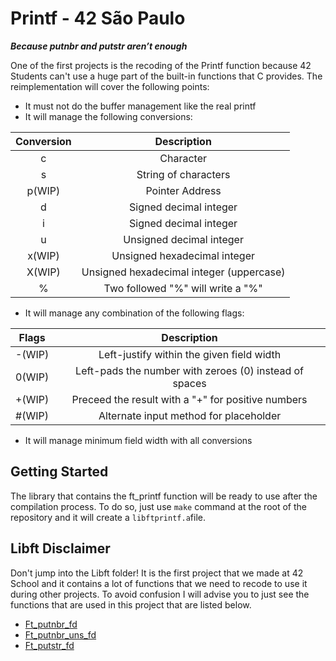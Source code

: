 # Printf - 42 São Paulo
***Because putnbr and putstr aren’t enough***

One of the first projects is the recoding of the Printf function because 42 Students can't use a huge part of the built-in functions that C provides. The reimplementation will cover the following points:

- It must not do the buffer management like the real printf
- It will manage the following conversions:

| Conversion  | Description                                |
|:-----------:|:------------------------------------------:|
| c           | Character                                  |
| s           | String of characters                       |
| p(WIP)           | Pointer Address                            |
| d           | Signed decimal integer                     |
| i           | Signed decimal integer                     |
| u           | Unsigned decimal integer                   |
| x(WIP)           | Unsigned hexadecimal integer               |
| X(WIP)           | Unsigned hexadecimal integer (uppercase)   |
| %           | Two followed "%" will write a "%"          |

- It will manage any combination of the following flags:

| Flags  | Description                                                   |
|:------:|:-------------------------------------------------------------:|
| -(WIP)      | Left-justify within the given field width                |
| 0(WIP)      | Left-pads the number with zeroes (0) instead of spaces   |
| +(WIP)      | Preceed the result with a "+" for positive numbers       |
| #(WIP)      | Alternate input method for placeholder                   |

- It will manage minimum field width with all conversions

## Getting Started

The library that contains the ft_printf function will be ready to use after the compilation process. To do so, just use `make` command at the root of the repository and it will create a `libftprintf.a`file.

## Libft Disclaimer

Don't jump into the Libft folder! It is the first project that we made at 42 School and it contains a lot of functions that we need to recode to use it during other projects. To avoid confusion I will advise you to just see the functions that are used in this project that are listed below.

- [Ft_putnbr_fd](https://github.com/Leomelati/Ft_printf/blob/master/Libft/ft_putnbr_fd.c)
- [Ft_putnbr_uns_fd](https://github.com/Leomelati/Ft_printf/blob/master/Libft/ft_putnbr_uns_fd.c)
- [Ft_putstr_fd](https://github.com/Leomelati/Ft_printf/blob/master/Libft/ft_putstr_fd.c)
